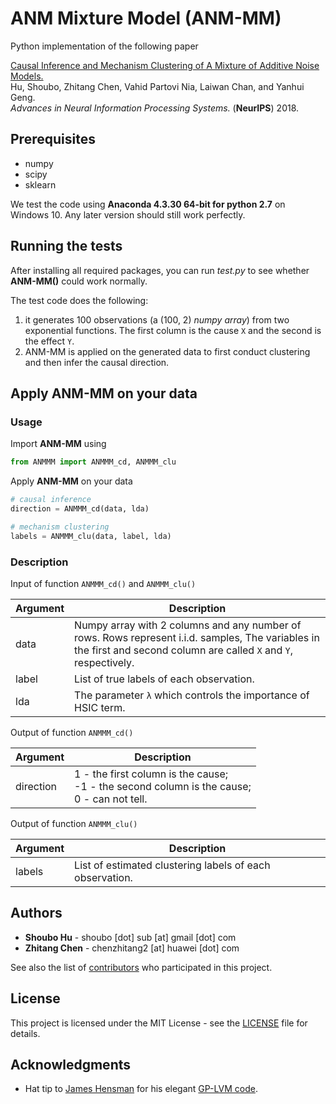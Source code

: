 # ANM Mixture Model (ANM-MM)

Python implementation of the following paper

[Causal Inference and Mechanism Clustering of A Mixture of Additive Noise Models.](http://papers.nips.cc/paper/7767-causal-inference-and-mechanism-clustering-of-a-mixture-of-additive-noise-models)  
Hu, Shoubo, Zhitang Chen, Vahid Partovi Nia, Laiwan Chan, and Yanhui Geng.  
*Advances in Neural Information Processing Systems.* (**NeurIPS**) 2018.

## Prerequisites
- numpy
- scipy
- sklearn

We test the code using **Anaconda 4.3.30 64-bit for python 2.7** on Windows 10. Any later version should still work perfectly.

## Running the tests

After installing all required packages, you can run *test.py* to see whether **ANM-MM()** could work normally.

The test code does the following:
1. it generates 100 observations (a (100, 2) *numpy array*) from two exponential functions. The first column is the cause `X` and the second is the effect `Y`.
2. ANM-MM is applied on the generated data to first conduct clustering and then infer the causal direction.

## Apply **ANM-MM** on your data

### Usage

Import **ANM-MM** using

```python
from ANMMM import ANMMM_cd, ANMMM_clu
```

Apply **ANM-MM** on your data

```python
# causal inference
direction = ANMMM_cd(data, lda)

# mechanism clustering
labels = ANMMM_clu(data, label, lda)
```

### Description

Input of function `ANMMM_cd()` and `ANMMM_clu()`

| Argument  | Description  |
|---|---|
|data | Numpy array with 2 columns and any number of rows. Rows represent i.i.d. samples, The variables in the first and second column are called `X` and `Y`, respectively.|
|label | List of true labels of each observation. |
|lda |The parameter `λ` which controls the importance of HSIC term. |

Output of function `ANMMM_cd()`

| Argument  | Description  |
|---|---|
|direction | 1  - the first column is the cause;<br/>-1 - the second column is the cause;<br/>0  - can not tell. |

Output of function `ANMMM_clu()`

| Argument  | Description  |
|---|---|
|labels | List of estimated clustering labels of each observation.|

## Authors

* **Shoubo Hu** - shoubo [dot] sub [at] gmail [dot] com
* **Zhitang Chen** - chenzhitang2 [at] huawei [dot] com

See also the list of [contributors](https://github.com/amber0309/GPPOM/graphs/contributors) who participated in this project.

## License

This project is licensed under the MIT License - see the [LICENSE](LICENSE) file for details.

## Acknowledgments

* Hat tip to [James Hensman](http://jameshensman.github.io/) for his elegant [GP-LVM code](https://github.com/jameshensman/pythonGPLVM).
